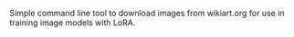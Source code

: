 Simple command line tool to download images from wikiart.org for use in training image models with LoRA.

